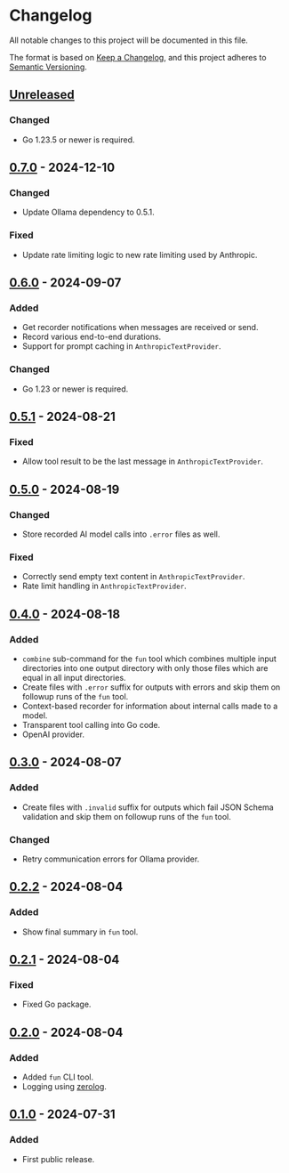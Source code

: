 # Changelog

All notable changes to this project will be documented in this file.

The format is based on [Keep a Changelog](https://keepachangelog.com/en/1.0.0/),
and this project adheres to [Semantic Versioning](https://semver.org/spec/v2.0.0.html).

## [Unreleased]

### Changed

- Go 1.23.5 or newer is required.

## [0.7.0] - 2024-12-10

### Changed

- Update Ollama dependency to 0.5.1.

### Fixed

- Update rate limiting logic to new rate limiting used by Anthropic.

## [0.6.0] - 2024-09-07

### Added

- Get recorder notifications when messages are received or send.
- Record various end-to-end durations.
- Support for prompt caching in `AnthropicTextProvider`.

### Changed

- Go 1.23 or newer is required.

## [0.5.1] - 2024-08-21

### Fixed

- Allow tool result to be the last message in `AnthropicTextProvider`.

## [0.5.0] - 2024-08-19

### Changed

- Store recorded AI model calls into `.error` files as well.

### Fixed

- Correctly send empty text content in `AnthropicTextProvider`.
- Rate limit handling in `AnthropicTextProvider`.

## [0.4.0] - 2024-08-18

### Added

- `combine` sub-command for the `fun` tool which combines multiple input
  directories into one output directory with only those files which are equal in
  all input directories.
- Create files with `.error` suffix for outputs with errors and skip them on followup
  runs of the `fun` tool.
- Context-based recorder for information about internal calls made to a model.
- Transparent tool calling into Go code.
- OpenAI provider.

## [0.3.0] - 2024-08-07

### Added

- Create files with `.invalid` suffix for outputs which fail JSON Schema validation
  and skip them on followup runs of the `fun` tool.

### Changed

- Retry communication errors for Ollama provider.

## [0.2.2] - 2024-08-04

### Added

- Show final summary in `fun` tool.

## [0.2.1] - 2024-08-04

### Fixed

- Fixed Go package.

## [0.2.0] - 2024-08-04

### Added

- Added `fun` CLI tool.
- Logging using [zerolog](https://github.com/rs/zerolog).

## [0.1.0] - 2024-07-31

### Added

- First public release.

[unreleased]: https://gitlab.com/tozd/go/fun/-/compare/v0.7.0...main
[0.7.0]: https://gitlab.com/tozd/go/fun/-/compare/v0.6.0...v0.7.0
[0.6.0]: https://gitlab.com/tozd/go/fun/-/compare/v0.5.1...v0.6.0
[0.5.1]: https://gitlab.com/tozd/go/fun/-/compare/v0.5.0...v0.5.1
[0.5.0]: https://gitlab.com/tozd/go/fun/-/compare/v0.4.0...v0.5.0
[0.4.0]: https://gitlab.com/tozd/go/fun/-/compare/v0.3.0...v0.4.0
[0.3.0]: https://gitlab.com/tozd/go/fun/-/compare/v0.2.2...v0.3.0
[0.2.2]: https://gitlab.com/tozd/go/fun/-/compare/v0.2.1...v0.2.2
[0.2.1]: https://gitlab.com/tozd/go/fun/-/compare/v0.2.0...v0.2.1
[0.2.0]: https://gitlab.com/tozd/go/fun/-/compare/v0.1.0...v0.2.0
[0.1.0]: https://gitlab.com/tozd/go/fun/-/tags/v0.1.0

<!-- markdownlint-disable-file MD024 -->
